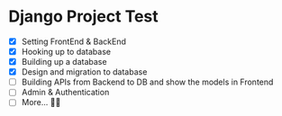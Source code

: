 # Django Project Test
- [x] Setting FrontEnd & BackEnd
- [x] Hooking up to database
- [x] Building up a database
- [x] Design and migration to database 
- [ ] Building APIs from Backend to DB and show the models in Frontend
- [ ] Admin & Authentication
- [ ] More... 🤷‍♂️
